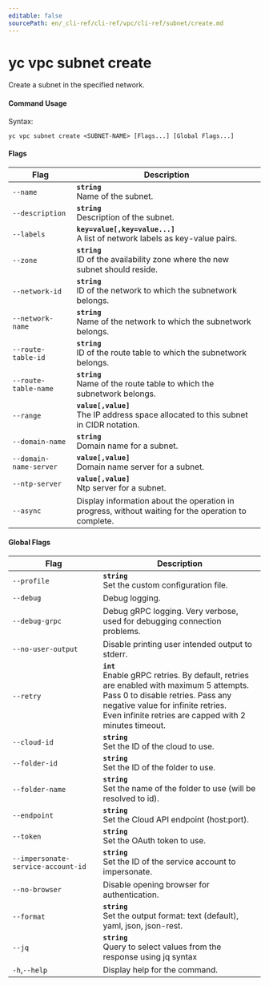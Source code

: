 ```yaml
---
editable: false
sourcePath: en/_cli-ref/cli-ref/vpc/cli-ref/subnet/create.md
---
```


# yc vpc subnet create

Create a subnet in the specified network.

#### Command Usage

Syntax: 

`yc vpc subnet create <SUBNET-NAME> [Flags...] [Global Flags...]`

#### Flags

| Flag | Description |
|----|----|
|`--name`|<b>`string`</b><br/>Name of the subnet.|
|`--description`|<b>`string`</b><br/>Description of the subnet.|
|`--labels`|<b>`key=value[,key=value...]`</b><br/>A list of network labels as key-value pairs.|
|`--zone`|<b>`string`</b><br/>ID of the availability zone where the new subnet should reside.|
|`--network-id`|<b>`string`</b><br/>ID of the network to which the subnetwork belongs.|
|`--network-name`|<b>`string`</b><br/>Name of the network to which the subnetwork belongs.|
|`--route-table-id`|<b>`string`</b><br/>ID of the route table to which the subnetwork belongs.|
|`--route-table-name`|<b>`string`</b><br/>Name of the route table to which the subnetwork belongs.|
|`--range`|<b>`value[,value]`</b><br/>The IP address space allocated to this subnet in CIDR notation.|
|`--domain-name`|<b>`string`</b><br/>Domain name for a subnet.|
|`--domain-name-server`|<b>`value[,value]`</b><br/>Domain name server for a subnet.|
|`--ntp-server`|<b>`value[,value]`</b><br/>Ntp server for a subnet.|
|`--async`|Display information about the operation in progress, without waiting for the operation to complete.|

#### Global Flags

| Flag | Description |
|----|----|
|`--profile`|<b>`string`</b><br/>Set the custom configuration file.|
|`--debug`|Debug logging.|
|`--debug-grpc`|Debug gRPC logging. Very verbose, used for debugging connection problems.|
|`--no-user-output`|Disable printing user intended output to stderr.|
|`--retry`|<b>`int`</b><br/>Enable gRPC retries. By default, retries are enabled with maximum 5 attempts.<br/>Pass 0 to disable retries. Pass any negative value for infinite retries.<br/>Even infinite retries are capped with 2 minutes timeout.|
|`--cloud-id`|<b>`string`</b><br/>Set the ID of the cloud to use.|
|`--folder-id`|<b>`string`</b><br/>Set the ID of the folder to use.|
|`--folder-name`|<b>`string`</b><br/>Set the name of the folder to use (will be resolved to id).|
|`--endpoint`|<b>`string`</b><br/>Set the Cloud API endpoint (host:port).|
|`--token`|<b>`string`</b><br/>Set the OAuth token to use.|
|`--impersonate-service-account-id`|<b>`string`</b><br/>Set the ID of the service account to impersonate.|
|`--no-browser`|Disable opening browser for authentication.|
|`--format`|<b>`string`</b><br/>Set the output format: text (default), yaml, json, json-rest.|
|`--jq`|<b>`string`</b><br/>Query to select values from the response using jq syntax|
|`-h`,`--help`|Display help for the command.|
